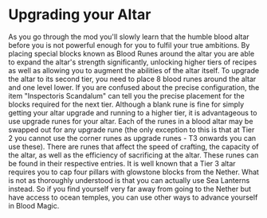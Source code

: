 # Upgrading your Altar

As you go through the mod you'll slowly learn that the humble blood altar before you is not powerful enough for you to fulfil your true ambitions. By placing special blocks known as Blood Runes around the altar you are able to expand the altar's strength significantly, unlocking higher tiers of recipes as well as allowing you to augment the abilities of the altar itself.
To upgrade the altar to its second tier, you need to place 8 blood runes around the altar and one level lower. If you are confused about the precise configuration, the item "Inspectoris Scandalum" can tell you the precise placement for the blocks required for the next tier.
Although a blank rune is fine for simply getting your altar upgrade and running to a higher tier, it is advantageous to use upgrade runes for your altar. Each of the runes in a blood altar may be swapped out for any upgrade rune (the only exception to this is that at Tier 2 you cannot use the corner runes as upgrade runes - T3 onwards you can use these). There are runes that affect the speed of crafting, the capacity of the altar, as well as the efficiency of sacrificing at the altar. These runes can be found in their respective entries.
It is well known that a Tier 3 altar requires you to cap four pillars with glowstone blocks from the Nether. What is not as thoroughly understood is that you can actually use Sea Lanterns instead. So if you find yourself very far away from going to the Nether but have access to ocean temples, you can use other ways to advance yourself in Blood Magic.
